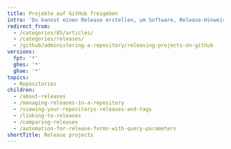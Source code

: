 ```yaml
---
title: Projekte auf GitHub freigeben
intro: 'Du kannst einen Release erstellen, um Software, Release-Hinweise und binäre Dateien für andere Personen zum Herunterladen zu paketieren.'
redirect_from:
  - /categories/85/articles/
  - /categories/releases/
  - /github/administering-a-repository/releasing-projects-on-github
versions:
  fpt: '*'
  ghes: '*'
  ghae: '*'
topics:
  - Repositories
children:
  - /about-releases
  - /managing-releases-in-a-repository
  - /viewing-your-repositorys-releases-and-tags
  - /linking-to-releases
  - /comparing-releases
  - /automation-for-release-forms-with-query-parameters
shortTitle: Release projects
---
```


